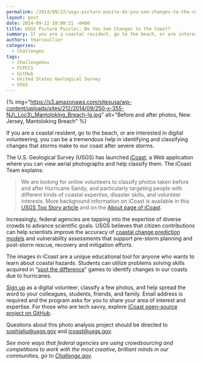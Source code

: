 ```yaml
---
permalink: /2014/09/22/usgs-picture-puzzle-do-you-see-changes-to-the-coast/
layout: post
date: 2014-09-22 10:00:21 -0400
title: USGS Picture Puzzle\: Do You See Changes to the Coast?
summary: If you are a coastal resident, go to the beach, or are interested in digital volunteering, you can be a tremendous help&nbsp;in identifying and classifying changes that storms make to our coast after severe storms. The U.S. Geological Survey (USGS) has launched iCoast, a Web application where you can view aerial photographs and help classify
authors: tmarcoullier
categories:
  - Challenges
tags:
  - ChallengeGov
  - FCPCCS
  - GitHub
  - United States Geological Survey
  - USGS
---
```


{% img="https://s3.amazonaws.com/sitesusa/wp-content/uploads/sites/212/2014/09/250-x-355-NJ\_Loc3\_Mantoloking_Breach-lg.jpg" alt="Before and after photos, New Jersey, Mantoloking Breach" %} 

If you are a coastal resident, go to the beach, or are interested in digital volunteering, you can be a tremendous help in identifying and classifying changes that storms make to our coast after severe storms.

The U.S. Geological Survey (USGS) has launched [iCoast](http://coastal.er.usgs.gov/icoast "USGS iCoast"), a Web application where you can view aerial photographs and help classify them. The iCoast Team explains:

> We are looking for online volunteers to classify photos taken before and after Hurricane Sandy, and particularly targeting people with different kinds of coastal expertise, disaster skills, and volunteer interests. More background information on iCoast is available in this [USGS Top Story article](http://www.usgs.gov/blogs/features/usgs_top_story/usgs-icoast-did-the-coast-change) and on the [About page of iCoast](http://coastal.er.usgs.gov/icoast/about.php).

Increasingly, federal agencies are tapping into the expertise of diverse crowds to advance scientific goals. USGS believes that citizen contributions can help scientists improve the accuracy of [coastal change prediction models](http://marine.usgs.gov/coastalchangehazardsportal/ "coastal change prediction models") and vulnerability assessments that support pre-storm planning and post-storm rescue, recovery and mitigation efforts.

The images in iCoast are a unique educational tool for anyone who wants to learn about coastal hazards. Students can utilize problems solving skills acquired in &#8220;[spot the difference](http://www.spotthedifference.com/)&#8221; games to identify changes in our coasts due to hurricanes.

<a title="sign up with icoast" href="http://coastal.er.usgs.gov/icoast/" target="_blank">Sign up</a> as a digital volunteer, classify a few photos, and help spread the word to your colleagues, students, friends, and family. Email address is required and the program asks for you to share your area of interest and expertise. For those who are tech savvy, explore [iCoast open-source project on GitHub](http://github.com/usgs/icoast).

Questions about this photo analysis project should be directed to <sophialiu@usgs.gov> and <icoast@usgs.gov>.

_See more ways that federal agencies are using crowdsourcing and competitions to work with the most creative, brilliant minds in our communities, go to [Challenge.gov](https://challenge.gov/ "challenge dot gov")._